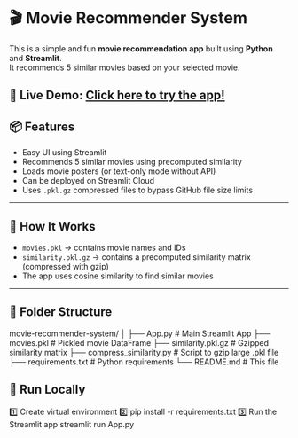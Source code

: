 # 🎬 Movie Recommender System

This is a simple and fun **movie recommendation app** built using **Python** and **Streamlit**.  
It recommends 5 similar movies based on your selected movie.

🔗 **Live Demo**: [Click here to try the app!](https://movierecommendersystem-pbwspe8cjcgxzasqms8wwp.streamlit.app/)
---

## 📦 Features

- Easy UI using Streamlit
- Recommends 5 similar movies using precomputed similarity
- Loads movie posters (or text-only mode without API)
- Can be deployed on Streamlit Cloud
- Uses `.pkl.gz` compressed files to bypass GitHub file size limits

---

## 🧠 How It Works

- `movies.pkl` → contains movie names and IDs
- `similarity.pkl.gz` → contains a precomputed similarity matrix (compressed with gzip)
- The app uses cosine similarity to find similar movies

---

## 📁 Folder Structure

movie-recommender-system/
│
├── App.py # Main Streamlit App
├── movies.pkl # Pickled movie DataFrame
├── similarity.pkl.gz # Gzipped similarity matrix
├── compress_similarity.py # Script to gzip large .pkl file
├── requirements.txt # Python requirements
└── README.md # This file

## 🧪 Run Locally
1️⃣ Create virtual environment
2️⃣ pip install -r requirements.txt
3️⃣ Run the Streamlit app
   streamlit run App.py




















